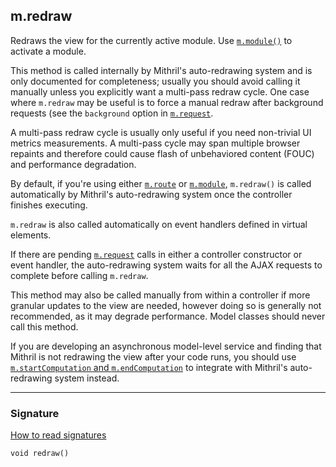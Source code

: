 ## m.redraw

Redraws the view for the currently active module. Use [`m.module()`](mithril.module) to activate a module.

This method is called internally by Mithril's auto-redrawing system and is only documented for completeness; usually you should avoid calling it manually unless you explicitly want a multi-pass redraw cycle. One case where `m.redraw` may be useful is to force a manual redraw after background requests (see the `background` option in [`m.request`](mithril.request.md).

A multi-pass redraw cycle is usually only useful if you need non-trivial UI metrics measurements. A multi-pass cycle may span multiple browser repaints and therefore could cause flash of unbehaviored content (FOUC) and performance degradation.

By default, if you're using either [`m.route`](mithril.route.md) or [`m.module`](mithril.module.md), `m.redraw()` is called automatically by Mithril's auto-redrawing system once the controller finishes executing.

`m.redraw` is also called automatically on event handlers defined in virtual elements.

If there are pending [`m.request`](mithril.request.md) calls in either a controller constructor or event handler, the auto-redrawing system waits for all the AJAX requests to complete before calling `m.redraw`.

This method may also be called manually from within a controller if more granular updates to the view are needed, however doing so is generally not recommended, as it may degrade performance. Model classes should never call this method.

If you are developing an asynchronous model-level service and finding that Mithril is not redrawing the view after your code runs, you should use [`m.startComputation` and `m.endComputation`](mithril.computation.md) to integrate with Mithril's auto-redrawing system instead.

---

### Signature

[How to read signatures](how-to-read-signatures.md)

```clike
void redraw()
```